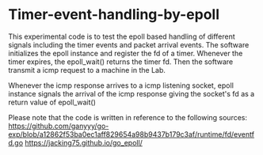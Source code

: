 # Timer-event-handling-by-epoll


This experimental code is to test the epoll based handling of different signals including the timer events and packet arrival events. 
The software initializes the epoll instance and register the fd of a timer. Whenever the timer expires, 
the epoll_wait() returns the timer fd. Then the software transmit a icmp request to a machine in the Lab.

Whenever the icmp response arrives to a icmp listening socket, epoll instance signals the arrival of the icmp response giving the socket's fd
as a return value of epoll_wait()

Please note that the code is written in reference to the following sources:
https://github.com/ganyyy/go-exp/blob/a12862f53ba0ec1aff829654a98b9437b179c3af/runtime/fd/eventfd.go
https://jacking75.github.io/go_epoll/
